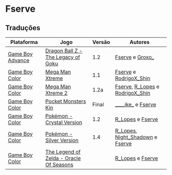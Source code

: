 # Fserve

## Traduções

| Plataforma | Jogo | Versão | Autores |
| ----------- | ----------- | ----------- | ----------- |
| [Game Boy Advance](../../traducoes/game-boy-advance/) | [Dragon Ball Z - The Legacy of Goku](../../traducoes/game-boy-advance/dragon-ball-z-the-legacy-of-goku_fserve-groxo/) | 1.2 | [Fserve](../../autores/fserve/) e [Groxo\_](../../autores/groxo/) |
| [Game Boy Color](../../traducoes/game-boy-color/) | [Mega Man Xtreme](../../traducoes/game-boy-color/mega-man-xtreme_fserve-rodrigox_shin/) | 1.1 | [Fserve](../../autores/fserve/) e [RodrigoX\_Shin](../../autores/rodrigox_shin/) |
| [Game Boy Color](../../traducoes/game-boy-color/) | [Mega Man Xtreme 2](../../traducoes/game-boy-color/mega-man-xtreme-2_fserve-r_lopes-rodrigox_shin/) | 1.2a | [Fserve](../../autores/fserve/), [R\_Lopes](../../autores/r_lopes/) e [RodrigoX\_Shin](../../autores/rodrigox_shin/) |
| [Game Boy Color](../../traducoes/game-boy-color/) | [Pocket Monsters Kin](../../traducoes/game-boy-color/pocket-monsters-kin_____ike_-fserve/) | Final | [\_\_\_\_ike\_](../../autores/ike/) e [Fserve](../../autores/fserve/) |
| [Game Boy Color](../../traducoes/game-boy-color/) | [Pokémon - Crystal Version](../../traducoes/game-boy-color/pokemon-crystal-version_r_lopes-fserve/) | 1.2 | [R\_Lopes](../../autores/r_lopes/) e [Fserve](../../autores/fserve/) |
| [Game Boy Color](../../traducoes/game-boy-color/) | [Pokémon - Silver Version](../../traducoes/game-boy-color/pokemon-silver-version_r_lopes-night_shadown-fserve/) | 1.4 | [R\_Lopes](../../autores/r_lopes/), [Night\_Shadown](../../autores/night_shadown/) e [Fserve](../../autores/fserve/) |
| [Game Boy Color](../../traducoes/game-boy-color/) | [The Legend of Zelda - Oracle Of Seasons](../../traducoes/game-boy-color/the-legend-of-zelda-oracle-of-seasons_r_lopes-fserve/) |  | [R\_Lopes](../../autores/r_lopes/) e [Fserve](../../autores/fserve/) |
